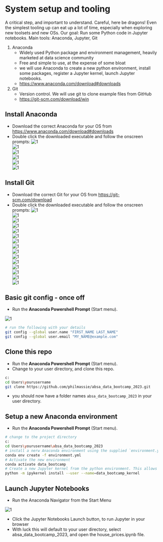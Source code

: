 # System setup and tooling
A critical step, and important to understand. Careful, here be dragons!
Even the simplest tooling up can eat up a lot of time, especially when exploring new toolsets and new OSs.
Our goal: Run some Python code in Jupyter notebooks.
Main tools: Anaconda, Jupyter, Git
1.	Anaconda
    - Widely used Python package and environment management, heavily marketed at data science community
    - Free and simple to use, at the expense of some bloat
    - we will use Anaconda to create a new python environment, install some packages, register a Jupyter kernel, launch Jupyter notebooks.
    - https://www.anaconda.com/download#downloads
2.	Git
    - Version control. We will use git to clone example files from GitHub
    - https://git-scm.com/download/win

## Install Anaconda
- Download the correct Anaconda for your OS from https://www.anaconda.com/download#downloads
- Double click the downloaded executable and follow the onscreen prompts:
![1](./images/Picture1.png)  
![1](./images/Picture2.png)  
![1](./images/Picture3.png)  
![1](./images/Picture4.png)  
![1](./images/Picture5.png)  
![1](./images/Picture6.png) 

## Install Git
- Download the correct Git for your OS from https://git-scm.com/download
- Double click the downloaded executable and follow the onscreen prompts:
![1](./images/Picture7.png)  
![1](./images/Picture8.png)  
![1](./images/Picture9.png)  
![1](./images/Picture10.png)  
![1](./images/Picture11.png)  
![1](./images/Picture12.png)  
![1](./images/Picture13.png)  
![1](./images/Picture14.png)  
![1](./images/Picture15.png)  
![1](./images/Picture16.png)  
![1](./images/Picture17.png)  
![1](./images/Picture18.png)  
![1](./images/Picture19.png)  
![1](./images/Picture20.png)  
![1](./images/Picture21.png)  
 
## Basic git config - once off
- Run the **Anaconda Powershell Prompt** (Start menu).

![1](./images/Picture6a.png)  
```bash
# run the following with your details
git config --global user.name "FIRST_NAME LAST_NAME"
git config --global user.email "MY_NAME@example.com"
```

## Clone this repo
- Run the **Anaconda Powershell Prompt** (Start menu).
- Change to your user directory, and clone this repo.
```bash
c:
cd Users\yourusername
git clone https://github.com/philmassie/absa_data_bootcamp_2023.git
```
- you should now have a folder names `absa_data_bootcamp_2023` in your user directory.

## Setup a new Anaconda environment
- Run the **Anaconda Powershell Prompt** (Start menu).
```bash
# change to the project directory
c:
cd Users\yourusername\absa_data_bootcamp_2023
# install a nerw Anaconda environment using the supplied `environment.yml` 
conda env create -f environment.yml
# Activate the new environment
conda activate data_bootcamp
# Create a new Jupyter kernel from the python environment. This allows Jupyter Notebooks to use the new Anaconda environment
python -m ipykernel install --user --name=data_bootcamp_kernel
```


## Launch Jupyter Notebooks
- Run the Anaconda Navigator from the Start Menu

![1](./images/Picture22.png)  

- Click the Jupyter Notebooks Launch button, to run Jupyter in your browser
- With luck this will default to your user directory, select absa_data_bootcamp_2023, and open the house_prices.ipynb file.

